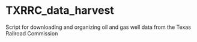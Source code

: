 # TXRRC_data_harvest
Script for downloading and organizing oil and gas well data from the Texas Railroad Commission
